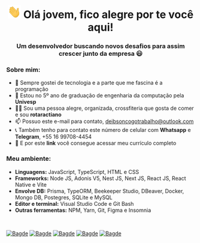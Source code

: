 <h1 align="center">
  <img src="./hi.gif" width="35px" height="35px">
  Olá jovem, fico alegre por te você aqui!
</h1>

<h3 align="center">
  Um desenvolvedor buscando novos desafios para assim crescer junto da empresa 😃
</h3>

### **Sobre mim:**
 - 🤩 Sempre gostei de tecnologia e a parte que me fascina é a programação
 - 🏫 Estou no 5º ano de graduação de engenharia da computação pela <a target="_blank" style="font-weight: bold; color: inherit; text-decoration: none" href="http://www.univesp.br/cursos/engenharia-de-computacao/">Univesp</a>
 - 🏋️‍♂️ Sou uma pessoa alegre, organizada, crossfiteria que gosta de comer e sou <a target="_blank" style="font-weight: bold; color: inherit; text-decoration: none" href="http://www.rotary.org/pt/get-involved/rotaract-clubs/">rotaractiano</a>
 - 📫 Possuo este e-mail para contato, <a target="_blank" style="font-weight: bold; color: inherit; text-decoration: none" href="mailto:deibsoncogotrabalho@outlook.com">deibsoncogotrabalho@outlook.com</a>
 - 📞 Também tenho para contato este número de celular com <a target="_blank" style="font-weight: bold; color: inherit; text-decoration: none" href="http://api.whatsapp.com/send?phone=5516997084454&text=Ol%C3%A1%20Deibson%20Cogo,%20quero%20te%20conhecer%20um%20pouco%20mais!">Whatsapp</a> e <a target="_blank" style="font-weight: bold; color: inherit; text-decoration: none" href="http://www.t.me/deibsoncogo">Telegram</a>, <span style="color: inherit; text-decoration: none">+55 16 99708-4454</span>
 - 📄 E por este <a target="_blank" style="font-weight: bold; color: inherit; text-decoration: none" href="http://1drv.ms/b/s!AiJ-Q-CkE2nF0yw3Fe0BQn2Hrt6H?e=QDJBT1">link</a> você consegue acessar meu currículo completo

### **Meu ambiente:**
 - **Linguagens:** JavaScript, TypeScript, HTML e CSS
 - **Frameworks:** Node JS, Adonis V5, Nest JS, Next JS, React JS, React Native e Vite
 - **Envolve DB:** Prisma, TypeORM, Beekeeper Studio, DBeaver, Docker, Mongo DB, Postegres, SQLite e MySQL
 - **Editor e terminal:** Visual Studio Code e Git Bash
 - **Outras ferramentas:** NPM, Yarn, Git, Figma e Insomnia

</br>

[![Bagde](https://img.shields.io/badge/Linkedin-*-569A31)](https://www.linkedin.com/in/deibsoncogo/)
[![Bagde](https://img.shields.io/badge/Instagram-*-E4405F)](https://www.instagram.com/deibsoncogo/)
[![Bagde](https://img.shields.io/badge/Facebook-*-B1361E)](https://www.facebook.com/Deibsoncogo/)
[![Bagde](https://img.shields.io/badge/Discord-*-DD0031)](https://discord.com/channels/@DeibsonCogo#4443)
[![Bagde](https://komarev.com/ghpvc/?username=deibsoncogo&color=FF7102&label=Visualizações)](https://github.com/deibsoncogo)
